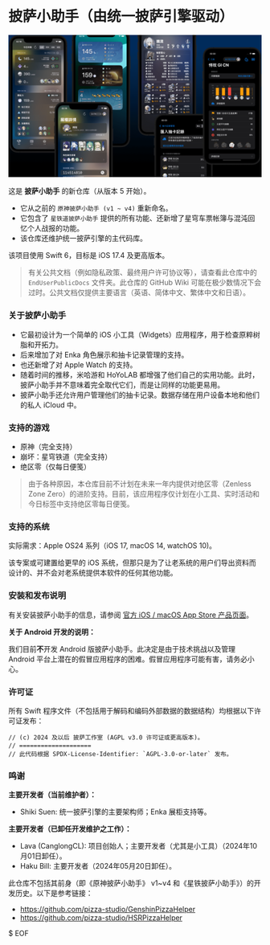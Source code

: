 # 披萨小助手（由统一披萨引擎驱动）

![](./PromotionMaterials/Images/ThePizzaHelper-ui-montage.png)

这是 **披萨小助手** 的新仓库（从版本 5 开始）。

* 它从之前的 `原神披萨小助手 (v1 ~ v4)` 重新命名。
* 它包含了 `星铁道披萨小助手` 提供的所有功能、还新增了星穹车票帐簿与混沌回忆个人战报的功能。
* 该仓库还维护统一披萨引擎的主代码库。

该项目使用 Swift 6，目标是 iOS 17.4 及更高版本。

> 有关公共文档（例如隐私政策、最终用户许可协议等），请查看此仓库中的 `EndUserPublicDocs` 文件夹。此仓库的 GitHub Wiki 可能在极少数情况下会过时。公共文档仅提供主要语言（英语、简体中文、繁体中文和日语）。

### 关于披萨小助手

* 它最初设计为一个简单的 iOS 小工具（Widgets）应用程序，用于检查原粹树脂和开拓力。
* 后来增加了对 Enka 角色展示和抽卡记录管理的支持。
* 也还新增了对 Apple Watch 的支持。
* 随着时间的推移，米哈游和 HoYoLAB 都增强了他们自己的实用功能。此时，披萨小助手并不意味着完全取代它们，而是让同样的功能更易用。
* 披萨小助手还允许用户管理他们的抽卡记录。数据存储在用户设备本地和他们的私人 iCloud 中。

### 支持的游戏

* 原神（完全支持）
* 崩坏：星穹铁道（完全支持）
* 绝区零（仅每日便笺）

> 由于各种原因，本仓库目前不计划在未来一年内提供对绝区零（Zenless Zone Zero）的进阶支持。目前，该应用程序仅计划在小工具、实时活动和今日标签中支持绝区零每日便笺。

### 支持的系统

实际需求：Apple OS24 系列（iOS 17, macOS 14, watchOS 10)。

该专案或可建置给更早的 iOS 系统，但那只是为了让老系统的用户们导出资料而设计的、并不会对老系统提供本软件的任何其他功能。

### 安装和发布说明

有关安装披萨小助手的信息，请参阅 [官方 iOS / macOS App Store 产品页面](https://apps.apple.com/app/id1635319193)。

**关于 Android 开发的说明：**

我们目前**不**开发 Android 版披萨小助手。此决定是由于技术挑战以及管理 Android 平台上潜在的假冒应用程序的困难。假冒应用程序可能有害，请务必小心。

### 许可证

所有 Swift 程序文件（不包括用于解码和编码外部数据的数据结构）均根据以下许可证发布：

```
// (c) 2024 及以后 披萨工作室 (AGPL v3.0 许可证或更高版本)。
// ====================
// 此代码根据 SPDX-License-Identifier: `AGPL-3.0-or-later` 发布。
```

### 鸣谢

**主要开发者（当前维护者）：**

* Shiki Suen: 统一披萨引擎的主要架构师；Enka 展柜支持等。

**主要开发者（已卸任开发维护之工作）：**

* Lava (CanglongCL): 项目创始人；主要开发者（尤其是小工具）（2024年10月01日卸任）。
* Haku Bill: 主要开发者（2024年05月20日卸任）。

此仓库不包括其前身（即《原神披萨小助手》 v1~v4 和《星铁披萨小助手》）的开发历史。以下是参考链接：

* https://github.com/pizza-studio/GenshinPizzaHelper
* https://github.com/pizza-studio/HSRPizzaHelper

$ EOF
